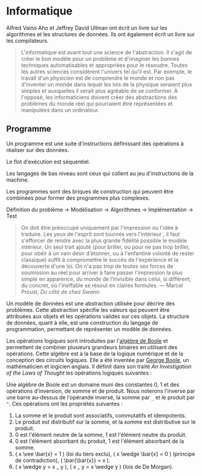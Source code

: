 # Informatique

Alfred Vaino Aho et Jeffrey David Ullman ont écrit un livre sur les algorithmes et les structures de données. Ils ont également écrit un livre sur les compilateurs.

> L'informatique est avant tout une science de l'abstraction. Il s'agit de créer le bon modèle pour un problème et d'imaginer les bonnes techniques automatisables et appropriées pour le résoudre. Toutes les autres sciences considèrent l'univers tel qu'il est. Par exemple, le travail d'un physicien est de comprendre le monde et non pas d'inventer un monde dans lequel les lois de la physique seraient plus simples et auxquelles il serait plus agréable de se conformer. À l'opposé, les informaticiens doivent créer des abstractions des problèmes du monde réel qui pourraient être représentées et manipulées dans un ordinateur.

## Programme

Un programme est une suite d'instructions définissant des opérations à réaliser sur des données.

Le flot d'exécution est séquentiel.

Les langages de bas niveau sont ceux qui collent au jeu d'instructions de la machine.

Les programmes sont des briques de construction qui peuvent être combinées pour former des programmes plus complexes.

Définition du problème -> Modélisation -> Algorithmes -> Implémentation -> Test

> On doit être préoccupé uniquement par l'impression ou l'idée à traduire. Les yeux de l'esprit sont tournés vers l'intérieur ; il faut s'efforcer de rendre avec la plus grande fidélité possible le modèle intérieur. Un seul trait ajouté (pour briller, ou pour ne pas trop briller, pour obéir à un vain désir d'étonner, ou à l'enfantine volonté de rester classique) suffit à compromettre le succès de l'expérience et la découverte d'une loi. On n'a pas trop de toutes ses forces de soumission au réel pour arriver à faire passer l'impression la plus simple en apparence, du monde de l'invisible dans celui, si différent, du concret, où l'ineffable se résout en claires formules. — Marcel Proust, *Du côté de chez Swann*.

Un modèle de données est une abstraction utilisée pour décrire des problèmes. Cette abstraction spécifie les valeurs qui peuvent être attribuées aux objets et les opérations valides sur ces objets. La structure de données, quant à elle, est une construction du langage de programmation, permettant de représenter un modèle de données.

Les opérations logiques sont introduites par l'[algèbre de Boole](https://fr.wikipedia.org/wiki/Alg%C3%A8bre_de_Boole_(logique)) et permettent de combiner plusieurs grandeurs binaires en utilisant des opérations. Cette algèbre est à la base de la logique numérique et de la conception des circuits logiques. Elle a été inventée par [George Boole](https://fr.wikipedia.org/wiki/George_Boole), un mathématicien et logicien anglais. Il définit dans son traité *An Investigation of the Laws of Thought* les opérations logiques suivantes :

Une algèbre de Boole est un domaine muni des constantes 0, 1 et des opérations d'inversion, de somme et de produit. Nous noterons l'inverse par une barre au-dessus de l'opérande inversé, la somme par `_` et le produit par `^`. Ces opérations ont les propriétés suivantes :

1. La somme et le produit sont associatifs, commutatifs et idempotents.
2. Le produit est distributif sur la somme, et la somme est distributive sur le produit.
3. 0 est l'élément neutre de la somme, 1 est l'élément neutre du produit.
4. 0 est l'élément absorbant du produit, 1 est l'élément absorbant de la somme.
5. \( x \vee \bar{x} = 1 \) (loi du tiers exclu), \( x \wedge \bar{x} = 0 \) (principe de contradiction), \( \bar{\bar{x}} = x \).
6. \( x \wedge y = x \_ y \), \( x \_ y = x \wedge y \) (lois de De Morgan).
